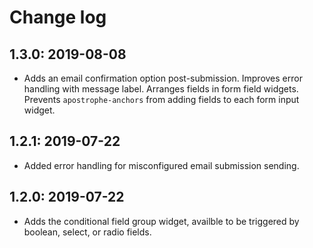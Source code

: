 # Change log

## 1.3.0: 2019-08-08

- Adds an email confirmation option post-submission. Improves error handling with message label. Arranges fields in form field widgets. Prevents `apostrophe-anchors` from adding fields to each form input widget.

## 1.2.1: 2019-07-22

- Added error handling for misconfigured email submission sending.

## 1.2.0: 2019-07-22

- Adds the conditional field group widget, availble to be triggered by boolean, select, or radio fields.
